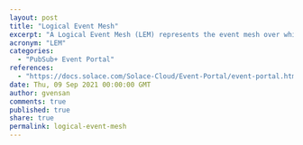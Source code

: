 ```yaml
---
layout: post
title: "Logical Event Mesh"
excerpt: "A Logical Event Mesh (LEM) represents the event mesh over which the associated published and subscribed events flow within an event-driven architecture. For Solace PubSub+ brokers, a LEM represents a Message VPN or a set of Message VPNs connected via DMR or MNR links."
acronym: "LEM"
categories:
  - "PubSub+ Event Portal"
references:
  - "https://docs.solace.com/Solace-Cloud/Event-Portal/event-portal.htm#Logical"
date: Thu, 09 Sep 2021 00:00:00 GMT
author: gvensan
comments: true
published: true
share: true
permalink: logical-event-mesh
---
```

